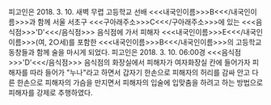 피고인은 2018. 3. 10. 새벽 무렵 고등학교 선배 <<<내국인이름>>>B<<</내국인이름>>>과 함께 서울 서초구 <<<구아래주소>>>C<<</구아래주소>>>에 있는 <<<음식점>>>'D'<<</음식점>>> 음식점에 가서 피해자 <<<내국인이름>>>E<<</내국인이름>>>(여, 2○세)를 포함한 <<<내국인이름>>>B<<</내국인이름>>>의 고등학교 동창들과 함께 술을 마시게 되었다.
피고인은 2018. 3. 10. 06:00경 <<<음식점>>>'D'<<</음식점>>> 음식점의 화장실에서 피해자가 여자화장실 칸에 들어가자 피해자를 따라 들어가 "누나"라고 하면서 갑자기 한손으로 피해자의 허리를 감싸 안고 다른 한손으로 피해자의 가슴을 만지면서 피해자의 입술에 입맞춤을 하려고 하는 방법으로 피해자를 강제로 추행하였다.